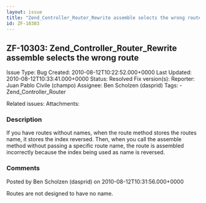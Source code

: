 ```yaml
---
layout: issue
title: "Zend_Controller_Router_Rewrite assemble selects the wrong route"
id: ZF-10303
---
```


ZF-10303: Zend\_Controller\_Router\_Rewrite assemble selects the wrong route
----------------------------------------------------------------------------

 Issue Type: Bug Created: 2010-08-12T10:22:52.000+0000 Last Updated: 2010-08-12T10:33:41.000+0000 Status: Resolved Fix version(s): 
 Reporter:  Juan Pablo Civile (champo)  Assignee:  Ben Scholzen (dasprid)  Tags: - Zend\_Controller\_Router
 
 Related issues: 
 Attachments: 
### Description

If you have routes without names, when the route method stores the routes name, it stores the index reversed. Then, when you call the assemble method without passing a specific route name, the route is assembled incorrectly because the index being used as name is reversed.

 

 

### Comments

Posted by Ben Scholzen (dasprid) on 2010-08-12T10:31:56.000+0000

Routes are not designed to have no name.

 

 